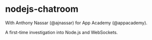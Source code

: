 nodejs-chatroom
===============

With Anthony Nassar (@ajnassar) for App Academy (@appacademy).

A first-time investigation into Node.js and WebSockets.
